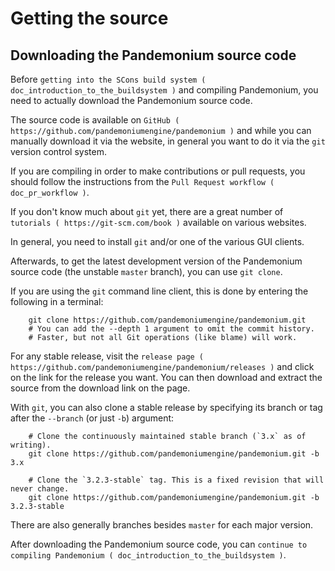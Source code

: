 
# Getting the source

## Downloading the Pandemonium source code

Before `getting into the SCons build system ( doc_introduction_to_the_buildsystem )`
and compiling Pandemonium, you need to actually download the Pandemonium source code.

The source code is available on `GitHub ( https://github.com/pandemoniumengine/pandemonium )`
and while you can manually download it via the website, in general you want to
do it via the `git` version control system.

If you are compiling in order to make contributions or pull requests, you should
follow the instructions from the `Pull Request workflow ( doc_pr_workflow )`.

If you don't know much about `git` yet, there are a great number of
`tutorials ( https://git-scm.com/book )` available on various websites.

In general, you need to install `git` and/or one of the various GUI clients.

Afterwards, to get the latest development version of the Pandemonium source code
(the unstable `master` branch), you can use `git clone`.

If you are using the `git` command line client, this is done by entering
the following in a terminal:

```
    git clone https://github.com/pandemoniumengine/pandemonium.git
    # You can add the --depth 1 argument to omit the commit history.
    # Faster, but not all Git operations (like blame) will work.
```

For any stable release, visit the `release page ( https://github.com/pandemoniumengine/pandemonium/releases )`
and click on the link for the release you want.
You can then download and extract the source from the download link on the page.

With `git`, you can also clone a stable release by specifying its branch or tag
after the `--branch` (or just `-b`) argument:

```
    # Clone the continuously maintained stable branch (`3.x` as of writing).
    git clone https://github.com/pandemoniumengine/pandemonium.git -b 3.x

    # Clone the `3.2.3-stable` tag. This is a fixed revision that will never change.
    git clone https://github.com/pandemoniumengine/pandemonium.git -b 3.2.3-stable
```

There are also generally branches besides `master` for each major version.

After downloading the Pandemonium source code,
you can `continue to compiling Pandemonium ( doc_introduction_to_the_buildsystem )`.
